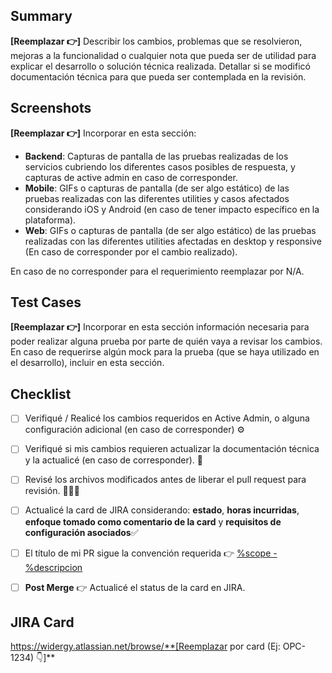 ## Summary

**[Reemplazar 👉]**  Describir los cambios, problemas que se resolvieron, mejoras a la funcionalidad o cualquier nota que pueda ser de utilidad para explicar el desarrollo o solución técnica realizada.
Detallar si se modificó documentación técnica para que pueda ser contemplada en la revisión.

## Screenshots

**[Reemplazar 👉]**  Incorporar en esta sección:
- **Backend**: Capturas de pantalla de las pruebas realizadas de los servicios cubriendo los diferentes casos posibles de respuesta, y capturas de active admin en caso de corresponder.
- **Mobile**:  GIFs o capturas de pantalla (de ser algo estático) de las pruebas realizadas con las diferentes utilities y casos afectados considerando iOS y Android (en caso de tener impacto específico en la plataforma).
- **Web**: GIFs o capturas de pantalla (de ser algo estático) de las pruebas realizadas con las diferentes utilities afectadas en desktop y responsive (En caso de corresponder por el cambio realizado).

En caso de no corresponder para el requerimiento reemplazar por N/A.

## Test Cases

**[Reemplazar 👉]**  Incorporar en esta sección información necesaria para poder realizar alguna prueba por parte de quién vaya a revisar los cambios. En caso de requerirse algún mock para la prueba (que se haya utilizado en el desarrollo), incluir en esta sección.

## Checklist 

- [ ] Verifiqué / Realicé los cambios requeridos en Active Admin, o alguna configuración adicional (en caso de corresponder) ⚙️
- [ ] Verifiqué si mis cambios requieren actualizar la documentación técnica y la actualicé (en caso de corresponder). 📝
- [ ] Revisé los archivos modificados antes de liberar el pull request para revisión. 👩🏻‍💻
- [ ] Actualicé la card de JIRA considerando: **estado**, **horas incurridas**, **enfoque tomado como comentario de la card** y **requisitos de configuración asociados**✅
- [ ] El título de mi PR sigue la convención requerida 👉 [%scope - %descripcion](https://www.conventionalcommits.org/en/v1.0.0/)

- [ ] **Post Merge** 👉 Actualicé el status de la card en JIRA.

## JIRA Card

https://widergy.atlassian.net/browse/**[Reemplazar por card (Ej: OPC-1234) 👇]**
